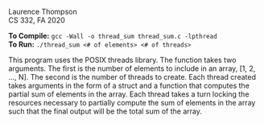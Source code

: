 Laurence Thompson  
CS 332, FA 2020

**To Compile:** `gcc -Wall -o thread_sum thread_sum.c -lpthread`  
**To Run:** `./thread_sum <# of elements> <# of threads>`

This program uses the POSIX threads library. The function takes two arguments. The first is the number of elements to include in an array, [1, 2, ..., N]. The second is the number of threads to create. Each thread created takes arguments in the form of a struct and a function that computes the partial sum of elements in the array. Each thread takes a turn locking the resources necessary to partially compute the sum of elements in the array such that the final output will be the total sum of the array.
